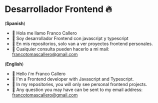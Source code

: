 <h1>Desarrollador Frontend 🔥</h1>


(**Spanish**)
- 👋 Hola me llamo Franco Callero
- 👀 Soy desarrollador Frontend con javascript y typescript
- 🌱 En mis repositorios, solo van a ver proyectos frontend personales.
- 📩 Cualquier consulta pueden hacerlo a mi mail: francotomascallero@gmail.com



(**English**)

- 👋 Hello i'm Franco Callero
- 👀 I'm a Frontend developer with Javascript and Typescript.
- 🌱 In my repositories, you will only see personal frontend projects.
- 📩 Any question you may have can be sent to my email address: francotomascallero@gmail.com
